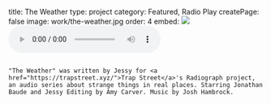 title: The Weather
type: project
category: Featured, Radio Play
createPage: false
image: work/the-weather.jpg
order: 4
embed: <img src="{{siteBase}}/work/the-weather.jpg"><audio src="{{siteBase}}/work/the-weather.mp3" controls>

~~~

"The Weather" was written by Jessy for <a href="https://trapstreet.xyz/">Trap Street</a>'s Radiograph project, an audio series about strange things in real places. Starring Jonathan Baude and Jessy Editing by Amy Carver. Music by Josh Hambrock.
